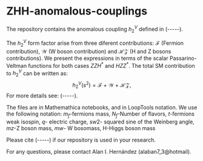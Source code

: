 # ZHH-anomalous-couplings
The repository contains the anomalous coupling $h_2^V$ defined in (-----). 

The $h_2^V$ form factor arise from three diferent contributions: $\mathcal{F}$ (Fermion contribution), $\mathcal{W}$ (W boson contribution) and $\mathcal{HZ}$ (H and Z bosons contributions). We present the expressions in terms of the scalar Passarino-Veltman functions for both cases $ZZH^\ast$ and $HZZ^\ast$. The total SM contribution to $h_2^V$ can be written as:
$$h_2^V(s^2)=\mathcal{F}+\mathcal{W}+\mathcal{HZ},$$
For more details see: (-----).

The files are in Mathemathica notebooks, and in LoopTools notation. We use the following notation:
$m_f$-fermions mass,
$N_f$-Number of flavors, $t$-fermions weak isospin,
$q$- electric charge,
$sw2$- squared sine of the Weinberg angle, 
$mz$-Z boson mass, 
$mw$- W bosomass, 
H-Higgs boson mass

Please cite (-----) if our repository  is used in your research.

For any questions, please contact Alan I. Hernández (alaban7_3@hotmail).
